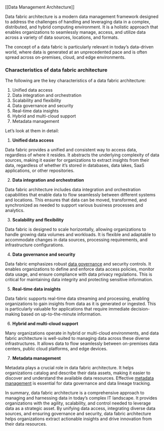 [[Data Management Architecture]]

Data fabric architecture is a modern data management framework designed to address the challenges of handling and leveraging data in a complex, distributed, and hybrid computing environment. It is a holistic approach that enables organizations to seamlessly manage, access, and utilize data across a variety of data sources, locations, and formats.

The concept of a data fabric is particularly relevant in today’s data-driven world, where data is generated at an unprecedented pace and is often spread across on-premises, cloud, and edge environments.
### Characteristics of data fabric architecture 

The following are the key characteristics of a data fabric architecture:

1. Unified data access
2. Data integration and orchestration
3. Scalability and flexibility
4. Data governance and security
5. Real-time data insights
6. Hybrid and multi-cloud support
7. Metadata management

Let’s look at them in detail:

1. **Unified data access**

Data fabric provides a unified and consistent way to access data, regardless of where it resides. It abstracts the underlying complexity of data sources, making it easier for organizations to extract insights from their data, regardless of whether it’s stored in databases, data lakes, SaaS applications, or other repositories.

2. **Data integration and orchestration**

Data fabric architecture includes data integration and orchestration capabilities that enable data to flow seamlessly between different systems and locations. This ensures that data can be moved, transformed, and synchronized as needed to support various business processes and analytics.

3. **Scalability and flexibility**

Data fabric is designed to scale horizontally, allowing organizations to handle growing data volumes and workloads. It is flexible and adaptable to accommodate changes in data sources, processing requirements, and infrastructure configurations.

4. **Data governance and security**

Data fabric emphasizes robust [data governance](https://atlan.com/what-is-data-governance/?ref=/data-fabric-architecture/) and security controls. It enables organizations to define and enforce data access policies, monitor data usage, and ensure compliance with data privacy regulations. This is critical for maintaining data integrity and protecting sensitive information.

5. **Real-time data insights**

Data fabric supports real-time data streaming and processing, enabling organizations to gain insights from data as it is generated or ingested. This is particularly valuable for applications that require immediate decision-making based on up-to-the-minute information.

6. **Hybrid and multi-cloud support**

Many organizations operate in hybrid or multi-cloud environments, and data fabric architecture is well-suited to managing data across these diverse infrastructures. It allows data to flow seamlessly between on-premises data centers, public cloud platforms, and edge devices.

7. **Metadata management**

Metadata plays a crucial role in data fabric architecture. It helps organizations catalog and describe their data assets, making it easier to discover and understand the available data resources. Effective [metadata management](https://atlan.com/metadata-management-101/?ref=/data-fabric-architecture/) is essential for data governance and data lineage tracking.

In summary, data fabric architecture is a comprehensive approach to managing and harnessing data in today’s complex IT landscape. It provides organizations with the agility, scalability, and control needed to leverage data as a strategic asset. By unifying data access, integrating diverse data sources, and ensuring governance and security, data fabric architecture helps organizations extract actionable insights and drive innovation from their data resources.